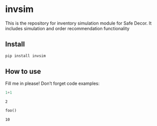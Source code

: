 invsim
================

<!-- WARNING: THIS FILE WAS AUTOGENERATED! DO NOT EDIT! -->

This is the repository for inventory simulation module for Safe Decor.
It includes simulation and order recommendation functionality

## Install

``` sh
pip install invsim
```

## How to use

Fill me in please! Don’t forget code examples:

``` python
1+1
```

    2

``` python
foo()
```

    10
